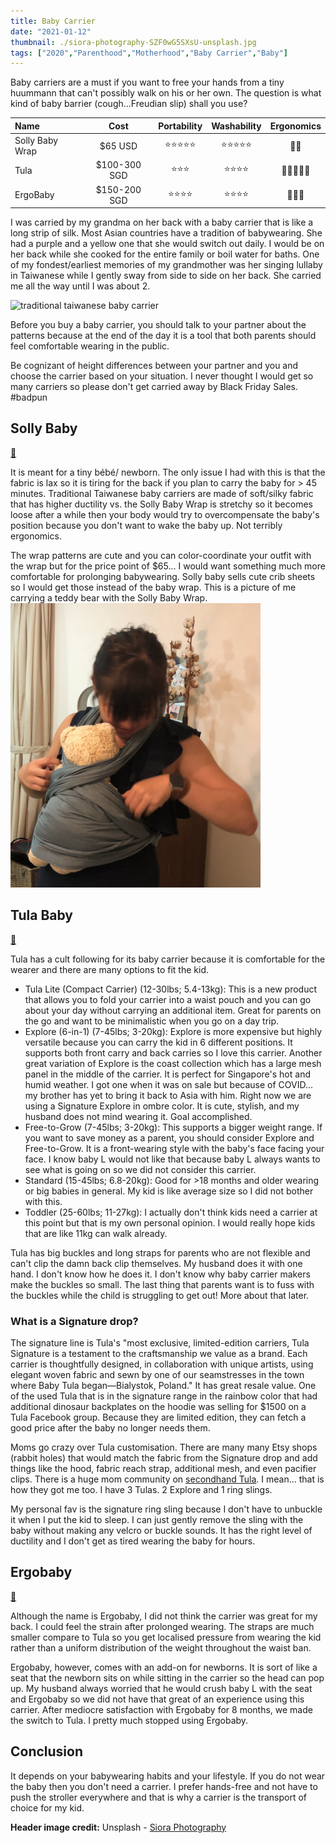 ```yaml
---
title: Baby Carrier
date: "2021-01-12"
thumbnail: ./siora-photography-SZF0wG5SXsU-unsplash.jpg
tags: ["2020","Parenthood","Motherhood","Baby Carrier","Baby"]
---
```


Baby carriers are a must if you want to free your hands from a tiny huummann that can't possibly walk on his or her own. The question is what kind of baby barrier (cough...Freudian slip) shall you use? 


| Name | Cost | Portability | Washability | Ergonomics |
| :--- | :---: | :----: | :----: | :----: | 
| Solly Baby Wrap| $65 USD | ⭐️⭐️⭐️⭐️⭐️ | ⭐️⭐️⭐️⭐️⭐️ | 💪💪 |
| Tula | $100-300 SGD | ⭐️⭐️⭐️ | ⭐️⭐️⭐️⭐️ | 💪💪💪💪💪 |
| ErgoBaby | $150-200 SGD | ⭐️⭐️⭐️⭐️ | ⭐️⭐️⭐️⭐️ | 💪💪💪 |

I was carried by my grandma on her back with a baby carrier that is like a long strip of silk. Most Asian countries have a tradition of babywearing. She had a purple and a yellow one that she would switch out daily. I would be on her back while she cooked for the entire family or boil water for baths. One of my fondest/earliest memories of my grandmother was her singing lullaby in Taiwanese while I gently sway from side to side on her back. She carried me all the way until I was about 2. 

<img src="https://cf.shopee.tw/file/ff644358e0e09eeffa4a881c658fffdf" alt="traditional taiwanese baby carrier" width="800"/>  


Before you buy a baby carrier, you should talk to your partner about the patterns because at the end of the day it is a tool that both parents should feel comfortable wearing in the public. 

Be cognizant of height differences between your partner and you and choose the carrier based on your situation. 
I never thought I would get so many carriers so please don't get carried away by Black Friday Sales. #badpun

## Solly Baby
[🛒](https://shop.sollybaby.com/)

It is meant for a tiny bébé/ newborn. The only issue I had with this is that the fabric is lax so it is tiring for the back if you plan to carry the baby for > 45 minutes. Traditional Taiwanese baby carriers are made of soft/silky fabric that has higher ductility vs. the Solly Baby Wrap is stretchy so it becomes loose after a while then your body would try to overcompensate the baby's position because you don't want to wake the baby up. Not terribly ergonomics. 

The wrap patterns are cute and you can color-coordinate your outfit with the wrap but for the price point of $65... I would want something much more comfortable for prolonging babywearing. Solly baby sells cute crib sheets so I would get those instead of the baby wrap. 
This is a picture of me carrying a teddy bear with the Solly Baby Wrap. 
<img src="./sollybaby.jpeg" alt="solly baby wrap" width="400"/>

## Tula Baby
[🛒](https://babytula.com/)

Tula has a cult following for its baby carrier because it is comfortable for the wearer and there are many options to fit the kid. 
* Tula Lite (Compact Carrier) (12-30lbs; 5.4-13kg): This is a new product that allows you to fold your carrier into a waist pouch and you can go about your day without carrying an additional item. Great for parents on the go and want to be minimalistic when you go on a day trip. 
* Explore (6-in-1) (7-45lbs; 3-20kg): Explore is more expensive but highly versatile because you can carry the kid in 6 different positions. It supports both front carry and back carries so I love this carrier. Another great variation of Explore is the coast collection which has a large mesh panel in the middle of the carrier. It is perfect for Singapore's hot and humid weather. I got one when it was on sale but because of COVID... my brother has yet to bring it back to Asia with him. Right now we are using a Signature Explore in ombre color. It is cute, stylish, and my husband does not mind wearing it. Goal accomplished. 
* Free-to-Grow (7-45lbs; 3-20kg): This supports a bigger weight range. If you want to save money as a parent, you should consider Explore and Free-to-Grow. It is a front-wearing style with the baby's face facing your face. I know baby L would not like that because baby L always wants to see what is going on so we did not consider this carrier. 
* Standard (15-45lbs; 6.8-20kg): Good for >18 months and older wearing or big babies in general. My kid is like average size so I did not bother with this. 
* Toddler (25-60lbs; 11-27kg): I actually don't think kids need a carrier at this point but that is my own personal opinion. I would really hope kids that are like 11kg can walk already. 

Tula has big buckles and long straps for parents who are not flexible and can't clip the damn back clip themselves. My husband does it with one hand. I don't know how he does it. I don't know why baby carrier makers make the buckles so small. The last thing that parents want is to fuss with the buckles while the child is struggling to get out! More about that later. 

### What is a Signature drop?
The signature line is Tula's "most exclusive, limited-edition carriers, Tula Signature is a testament to the craftsmanship we value as a brand. Each carrier is thoughtfully designed, in collaboration with unique artists, using elegant woven fabric and sewn by one of our seamstresses in the town where Baby Tula began—Bialystok, Poland." It has great resale value. 
One of the used Tula that is in the signature range in the rainbow color that had additional dinosaur backplates on the hoodie was selling for $1500 on a Tula Facebook group. Because they are limited edition, they can fetch a good price after the baby no longer needs them. 

Moms go crazy over Tula customisation. There are many many Etsy shops (rabbit holes) that would match the fabric from the Signature drop and add things like the hood, fabric reach strap, additional mesh, and even pacifier clips. There is a huge mom community on [secondhand Tula](https://nypost.com/2016/08/27/meet-the-mom-cult-that-speaks-a-secret-language-and-wears-2500-baby-carriers/). I mean... that is how they got me too. I have 3 Tulas. 2 Explore and 1 ring slings. 

My personal fav is the signature ring sling because I don't have to unbuckle it when I put the kid to sleep. I can just gently remove the sling with the baby without making any velcro or buckle sounds. It has the right level of ductility and I don't get as tired wearing the baby for hours.

## Ergobaby
[🛒](https://ergobaby.com/)

Although the name is Ergobaby, I did not think the carrier was great for my back. I could feel the strain after prolonged wearing. The straps are much smaller compare to Tula so you get localised pressure from wearing the kid rather than a uniform distribution of the weight throughout the waist ban. 

Ergobaby, however, comes with an add-on for newborns. It is sort of like a seat that the newborn sits on while sitting in the carrier so the head can pop up. My husband always worried that he would crush baby L with the seat and Ergobaby so we did not have that great of an experience using this carrier. After mediocre satisfaction with Ergobaby for 8 months, we made the switch to Tula. I pretty much stopped using Ergobaby. 

## Conclusion

It depends on your babywearing habits and your lifestyle. If you do not wear the baby then you don't need a carrier. I prefer hands-free and not have to push the stroller everywhere and that is why a carrier is the transport of choice for my kid. 

**Header image credit:** Unsplash - [Siora Photography](https://unsplash.com/s/photos/fabric?utm_source=unsplash&amp;utm_medium=referral&amp;utm_content=creditCopyText)